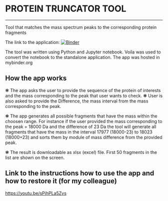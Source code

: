 # PROTEIN TRUNCATOR TOOL
----------------------------------------------------------------------------------------------------------------------------------------------------------------------------------

Tool that matches the mass spectrum peaks to the corresponding protein fragments

The link to the application:
[![Binder](https://mybinder.org/badge_logo.svg)](https://mybinder.org/v2/gh/TapirandKapibara/truncator/main?urlpath=voila%2Frender%2FThe_app_complete_version.ipynb)


The tool was written using Python and Jupyter notebook. Voila was used to convert the notebook to the standalone application. The app was hosted in mybinder.org

## How the app works
❃ The app asks the user to provide the sequence of the protein of interests and the mass corresponding to the peak that user wants to check. 
❃ User is also asked to provide the Difference, the mass interval from the mass corresponding to the peak. 

❃ The app generates all possible fragments that have the mass within the choosen range. For instance if the user provided the  mass corresponding to the peak = 18000 Da and the difference of 23 Da the tool will generate all fragments that have the mass in the interval 17977 (18000-23) to 18023 (18000+23) and sorts them by module of mass difference from the provided peak.

❃ The result is downloadable as xlsx (excel) file. First 50 fragments in the list are shown on the screen.

## Link to the instructions how to use the app and how to restore it (for my colleague)
https://youtu.be/sPjhPLa5Zvs
